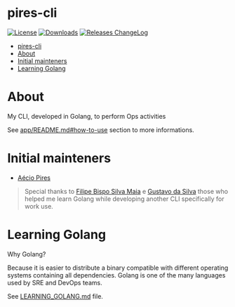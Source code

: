 # pires-cli

[![License](https://img.shields.io/badge/License-GPLv3-blue.svg)](https://opensource.org/license/gpl-3-0) [![Downloads](https://img.shields.io/github/downloads/aeciopires/pires-cli/total?label=Downloads
)](https://somsubhra.github.io/github-release-stats/?username=aeciopires&repository=pires-cli&page=1&per_page=500) [![Releases ChangeLog](https://img.shields.io/badge/Changelog-8A2BE2
)](https://github.com/aeciopires/pires-cli/blob/0.1.0/app/CHANGELOG.md)

<!-- TOC -->

- [pires-cli](#pires-cli)
- [About](#about)
- [Initial mainteners](#initial-mainteners)
- [Learning Golang](#learning-golang)

<!-- TOC -->

# About

My CLI, developed in Golang, to perform Ops activities

See [app/README.md#how-to-use](app/README.md#how-to-use) section to more informations.

# Initial mainteners

- [Aécio Pires](https://www.linkedin.com/in/aeciopires/?locale=en_US)

> Special thanks to [Filipe Bispo Silva Maia](https://www.linkedin.com/in/filipebsmaia/) e [Gustavo da Silva](https://www.linkedin.com/in/gstvds/) those who helped me learn Golang while developing another CLI specifically for work use.

# Learning Golang

Why Golang?

Because it is easier to distribute a binary compatible with different operating systems containing all dependencies.
Golang is one of the many languages used by SRE and DevOps teams.

See [LEARNING_GOLANG.md](LEARNING_GOLANG.md) file.
